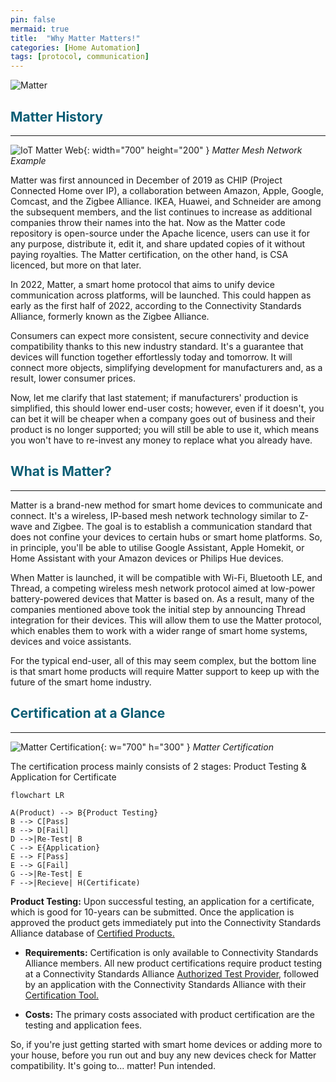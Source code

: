 ```yaml
---
pin: false
mermaid: true
title:  "Why Matter Matters!"
categories: [Home Automation]
tags: [protocol, communication]
---
```


![Matter](https://en.wikipedia.org/wiki/File:Logo_of_Matter_connectivity_standard.svg)

## <span style="color: #095d74;">Matter History</span>

---

![IoT Matter Web](https://cdn.pixabay.com/photo/2017/07/12/08/35/network-2496193_960_720.jpg){: width="700" height="200" }
_Matter Mesh Network Example_

Matter was first announced in December of 2019 as CHIP (Project Connected Home over IP), a collaboration between Amazon, Apple, Google, Comcast, and the Zigbee Alliance. IKEA, Huawei, and Schneider are among the subsequent members, and the list continues to increase as additional companies throw their names into the hat. Now as the Matter code repository is open-source under the Apache licence, users can use it for any purpose, distribute it, edit it, and share updated copies of it without paying royalties. The Matter certification, on the other hand, is CSA licenced, but more on that later.

In 2022, Matter, a smart home protocol that aims to unify device communication across platforms, will be launched. This could happen as early as the first half of 2022, according to the Connectivity Standards Alliance, formerly known as the Zigbee Alliance.

Consumers can expect more consistent, secure connectivity and device compatibility thanks to this new industry standard. It's a guarantee that devices will function together effortlessly today and tomorrow. It will connect more objects, simplifying development for manufacturers and, as a result, lower consumer prices.

Now, let me clarify that last statement; if manufacturers' production is simplified, this should lower end-user costs; however, even if it doesn't, you can bet it will be cheaper when a company goes out of business and their product is no longer supported; you will still be able to use it, which means you won't have to re-invest any money to replace what you already have.

## <span style="color: #095d74;">What is Matter?</span>

---

Matter is a brand-new method for smart home devices to communicate and connect. It's a wireless, IP-based mesh network technology similar to Z-wave and Zigbee. The goal is to establish a communication standard that does not confine your devices to certain hubs or smart home platforms. So, in principle, you'll be able to utilise Google Assistant, Apple Homekit, or Home Assistant with your Amazon devices or Philips Hue devices.

When Matter is launched, it will be compatible with Wi-Fi, Bluetooth LE, and Thread, a competing wireless mesh network protocol aimed at low-power battery-powered devices that Matter is based on. As a result, many of the companies mentioned above took the initial step by announcing Thread integration for their devices. This will allow them to use the Matter protocol, which enables them to work with a wider range of smart home systems, devices and voice assistants.

For the typical end-user, all of this may seem complex, but the bottom line is that smart home products will require Matter support to keep up with the future of the smart home industry.

## <span style="color: #095d74;">Certification at a Glance</span>

---

![Matter Certification](https://cdn.pixabay.com/photo/2020/05/21/05/28/security-5199236_960_720.jpg){: w="700" h="300" }
_Matter Certification_

The certification process mainly consists of 2 stages: Product Testing & Application for Certificate

```mermaid
flowchart LR

A(Product) --> B{Product Testing}
B --> C[Pass]
B --> D[Fail]
D -->|Re-Test| B
C --> E{Application}
E --> F[Pass]
E --> G[Fail]
G -->|Re-Test| E
F -->|Recieve| H(Certificate)
```

**Product Testing:** Upon successful testing, an application for a certificate, which is good for 10-years can be submitted. Once the application is approved the product gets immediately put into the Connectivity Standards Alliance database of [Certified Products.](https://csa-iot.org/csa-iot_products/)

- **Requirements:** Certification is only available to Connectivity Standards Alliance members. All new product certifications require product testing at a Connectivity Standards Alliance [Authorized Test Provider](https://csa-iot.org/certification/testing-providers/), followed by an application with the Connectivity Standards Alliance with their [Certification Tool.](https://csa-iot.org/certification/tools/certification-tool/)

- **Costs:** The primary costs associated with product certification are the testing and application fees.

So, if you're just getting started with smart home devices or adding more to your house, before you run out and buy any new devices check for Matter compatibility. It's going to... matter! Pun intended.
